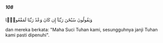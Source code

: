 ##### 108

<span class="ayah">وَيَقُولُونَ سُبْحَٰنَ رَبِّنَآ إِن كَانَ وَعْدُ رَبِّنَا لَمَفْعُولًۭا</span>

<span class="ayah_translation">dan mereka berkata: "Maha Suci Tuhan kami, sesungguhnya janji Tuhan kami pasti dipenuhi".</span>
